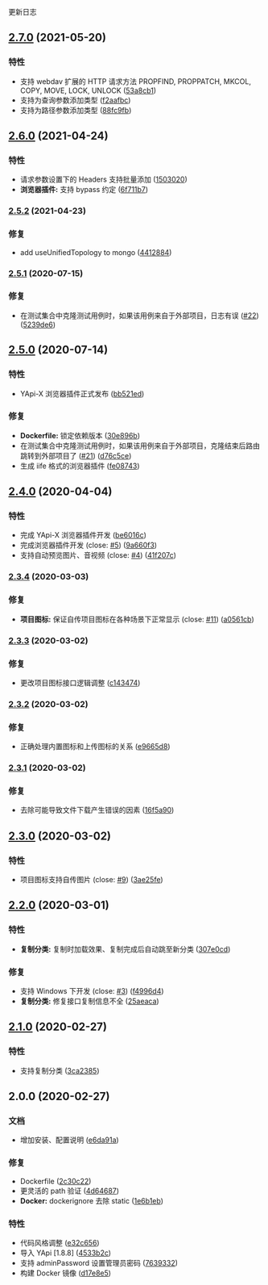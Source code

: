 更新日志
## [2.7.0](https://github.com/fjc0k/yapi-x/compare/v2.6.0...v2.7.0) (2021-05-20)


### 特性

* 支持 webdav 扩展的 HTTP 请求方法 PROPFIND, PROPPATCH, MKCOL, COPY, MOVE, LOCK, UNLOCK ([53a8cb1](https://github.com/fjc0k/yapi-x/commit/53a8cb18a22e58daa6f2e658451d46a33344f764))
* 支持为查询参数添加类型 ([f2aafbc](https://github.com/fjc0k/yapi-x/commit/f2aafbcc4b1e305705e63a2f3b69d4203a0de632))
* 支持为路径参数添加类型 ([88fc9fb](https://github.com/fjc0k/yapi-x/commit/88fc9fbfc519544924f872b6878caca47009a173))

## [2.6.0](https://github.com/fjc0k/yapi-x/compare/v2.5.2...v2.6.0) (2021-04-24)


### 特性

* 请求参数设置下的 Headers 支持批量添加 ([1503020](https://github.com/fjc0k/yapi-x/commit/150302041eb46d414668ed2aef7f150c14c676fd))
* **浏览器插件:** 支持 bypass 约定 ([6f711b7](https://github.com/fjc0k/yapi-x/commit/6f711b7c0d06c7b3f472085a3099e235b24c074e))

### [2.5.2](https://github.com/fjc0k/yapi-x/compare/v2.5.1...v2.5.2) (2021-04-23)


### 修复

* add useUnifiedTopology to mongo ([4412884](https://github.com/fjc0k/yapi-x/commit/441288404c081dc57c279278efbe58c1e7412f88))

### [2.5.1](https://github.com/fjc0k/yapi-x/compare/v2.5.0...v2.5.1) (2020-07-15)


### 修复

* 在测试集合中克隆测试用例时，如果该用例来自于外部项目，日志有误 ([#22](https://github.com/fjc0k/yapi-x/issues/22)) ([5239de6](https://github.com/fjc0k/yapi-x/commit/5239de63c68ed6a91f8f62fd02f8cafe0fd4fc49))

## [2.5.0](https://github.com/fjc0k/yapi-x/compare/v2.4.0...v2.5.0) (2020-07-14)


### 特性

* YApi-X 浏览器插件正式发布 ([bb521ed](https://github.com/fjc0k/yapi-x/commit/bb521ed7bd4cf6a19e3b8ecc1b45220746b4ea8e))


### 修复

* **Dockerfile:** 锁定依赖版本 ([30e896b](https://github.com/fjc0k/yapi-x/commit/30e896b5ff1a71130e8c831a2eab9f89548a98fe))
* 在测试集合中克隆测试用例时，如果该用例来自于外部项目，克隆结束后路由跳转到外部项目了 ([#21](https://github.com/fjc0k/yapi-x/issues/21)) ([d76c5ce](https://github.com/fjc0k/yapi-x/commit/d76c5ce10db26bb6bd40890accef7cadb1b9c56a))
* 生成 iife 格式的浏览器插件 ([fe08743](https://github.com/fjc0k/yapi-x/commit/fe08743e76a857a023c66d953367bc1e7f91e0ca))

## [2.4.0](https://github.com/fjc0k/yapi-x/compare/v2.3.4...v2.4.0) (2020-04-04)


### 特性

* 完成 YApi-X 浏览器插件开发 ([be6016c](https://github.com/fjc0k/yapi-x/commit/be6016cdf3217cc32b40bf55cbf417bdd953833a))
* 完成浏览器插件开发 (close: [#5](https://github.com/fjc0k/yapi-x/issues/5)) ([9a660f3](https://github.com/fjc0k/yapi-x/commit/9a660f3fa436b38801ac8ec435a5bdd2c401d530))
* 支持自动预览图片、音视频 (close: [#4](https://github.com/fjc0k/yapi-x/issues/4)) ([41f207c](https://github.com/fjc0k/yapi-x/commit/41f207ce21853d011e154c3e3a1a1895f9d4f51d))

### [2.3.4](https://github.com/fjc0k/yapi-x/compare/v2.3.3...v2.3.4) (2020-03-03)


### 修复

* **项目图标:** 保证自传项目图标在各种场景下正常显示 (close: [#11](https://github.com/fjc0k/yapi-x/issues/11)) ([a0561cb](https://github.com/fjc0k/yapi-x/commit/a0561cb2333b38c1c42a21f6c7b54cadc43b472f))

### [2.3.3](https://github.com/fjc0k/yapi-x/compare/v2.3.2...v2.3.3) (2020-03-02)


### 修复

* 更改项目图标接口逻辑调整 ([c143474](https://github.com/fjc0k/yapi-x/commit/c143474dbf5d609032d9aad0bf3ebb4706631b3f))

### [2.3.2](https://github.com/fjc0k/yapi-x/compare/v2.3.1...v2.3.2) (2020-03-02)


### 修复

* 正确处理内置图标和上传图标的关系 ([e9665d8](https://github.com/fjc0k/yapi-x/commit/e9665d8ab19a7c98be51642bf998fd313e7d04cf))

### [2.3.1](https://github.com/fjc0k/yapi-x/compare/v2.3.0...v2.3.1) (2020-03-02)


### 修复

* 去除可能导致文件下载产生错误的因素 ([16f5a90](https://github.com/fjc0k/yapi-x/commit/16f5a909e207ed7b4450def97b6951345fe351ac))

## [2.3.0](https://github.com/fjc0k/yapi-x/compare/v2.2.0...v2.3.0) (2020-03-02)


### 特性

* 项目图标支持自传图片 (close: [#9](https://github.com/fjc0k/yapi-x/issues/9)) ([3ae25fe](https://github.com/fjc0k/yapi-x/commit/3ae25fe9dfe0dd9f701723e5e438fb05f65b881e))

## [2.2.0](https://github.com/fjc0k/yapi-x/compare/v2.1.0...v2.2.0) (2020-03-01)


### 特性

* **复制分类:** 复制时加载效果、复制完成后自动跳至新分类 ([307e0cd](https://github.com/fjc0k/yapi-x/commit/307e0cdee53ea87faa637173bdc44968076e1558))


### 修复

* 支持 Windows 下开发 (close: [#3](https://github.com/fjc0k/yapi-x/issues/3)) ([f4996d4](https://github.com/fjc0k/yapi-x/commit/f4996d4939d45044874cc33129f1dcb07fb8ac3f))
* **复制分类:** 修复接口复制信息不全 ([25aeaca](https://github.com/fjc0k/yapi-x/commit/25aeacaa6c75cc7e945dc8b81400c4dddc7e20d5))

## [2.1.0](https://github.com/fjc0k/yapi-x/compare/v2.0.0...v2.1.0) (2020-02-27)


### 特性

* 支持复制分类 ([3ca2385](https://github.com/fjc0k/yapi-x/commit/3ca2385f861a210811cf7cbc53a9670583d1ff12))

## 2.0.0 (2020-02-27)


### 文档

* 增加安装、配置说明 ([e6da91a](https://github.com/fjc0k/yapi-x/commit/e6da91a125704f55c963f975b171da66996c8be4))


### 修复

* Dockerfile ([2c30c22](https://github.com/fjc0k/yapi-x/commit/2c30c222c78231172407fe0a90465d14bb4afca1))
* 更灵活的 path 验证 ([4d64687](https://github.com/fjc0k/yapi-x/commit/4d646870d1a2d5ad9dead076d5b8fd1f42804e82))
* **Docker:** dockerignore 去除 static ([1e6b1eb](https://github.com/fjc0k/yapi-x/commit/1e6b1eb5a723b2e018da920e3b7e74611f3f1015))


### 特性

* 代码风格调整 ([e32c656](https://github.com/fjc0k/yapi-x/commit/e32c65659d24e26fb9dd22ee9876d3b52dbcd55e))
* 导入 YApi [1.8.8] ([4533b2c](https://github.com/fjc0k/yapi-x/commit/4533b2c726932028ac7726f299b5189b3a6c0994))
* 支持 adminPassword 设置管理员密码 ([7639332](https://github.com/fjc0k/yapi-x/commit/7639332de9e5e42e80ab408a3ea9170db367917b))
* 构建 Docker 镜像 ([d17e8e5](https://github.com/fjc0k/yapi-x/commit/d17e8e58138bd0491c14f542bbee35234da299ca))
